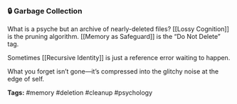 ### **🔒 Garbage Collection**

  

What is a psyche but an archive of nearly-deleted files? [[Lossy Cognition]] is the pruning algorithm. [[Memory as Safeguard]] is the “Do Not Delete” tag.

Sometimes [[Recursive Identity]] is just a reference error waiting to happen.

What you forget isn’t gone—it’s compressed into the glitchy noise at the edge of self.

**Tags:** #memory #deletion #cleanup #psychology